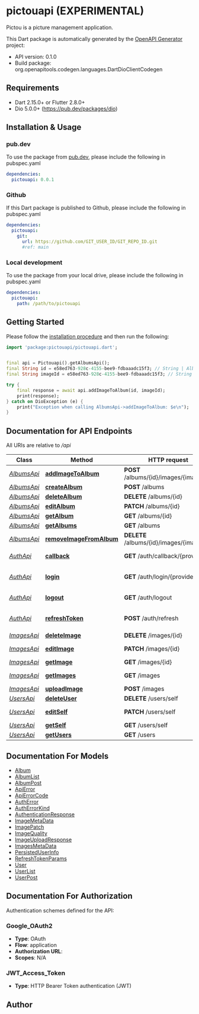 # pictouapi (EXPERIMENTAL)
Pictou is a picture management application.

This Dart package is automatically generated by the [OpenAPI Generator](https://openapi-generator.tech) project:

- API version: 0.1.0
- Build package: org.openapitools.codegen.languages.DartDioClientCodegen

## Requirements

* Dart 2.15.0+ or Flutter 2.8.0+
* Dio 5.0.0+ (https://pub.dev/packages/dio)

## Installation & Usage

### pub.dev
To use the package from [pub.dev](https://pub.dev), please include the following in pubspec.yaml
```yaml
dependencies:
  pictouapi: 0.0.1
```

### Github
If this Dart package is published to Github, please include the following in pubspec.yaml
```yaml
dependencies:
  pictouapi:
    git:
      url: https://github.com/GIT_USER_ID/GIT_REPO_ID.git
      #ref: main
```

### Local development
To use the package from your local drive, please include the following in pubspec.yaml
```yaml
dependencies:
  pictouapi:
    path: /path/to/pictouapi
```

## Getting Started

Please follow the [installation procedure](#installation--usage) and then run the following:

```dart
import 'package:pictouapi/pictouapi.dart';


final api = Pictouapi().getAlbumsApi();
final String id = e58ed763-928c-4155-bee9-fdbaaadc15f3; // String | Album to add the image to
final String imageId = e58ed763-928c-4155-bee9-fdbaaadc15f3; // String | Image to add

try {
    final response = await api.addImageToAlbum(id, imageId);
    print(response);
} catch on DioException (e) {
    print("Exception when calling AlbumsApi->addImageToAlbum: $e\n");
}

```

## Documentation for API Endpoints

All URIs are relative to */api*

Class | Method | HTTP request | Description
------------ | ------------- | ------------- | -------------
[*AlbumsApi*](doc/AlbumsApi.md) | [**addImageToAlbum**](doc/AlbumsApi.md#addimagetoalbum) | **POST** /albums/{id}/images/{image_id} | Add an image to an album
[*AlbumsApi*](doc/AlbumsApi.md) | [**createAlbum**](doc/AlbumsApi.md#createalbum) | **POST** /albums | Create a new album
[*AlbumsApi*](doc/AlbumsApi.md) | [**deleteAlbum**](doc/AlbumsApi.md#deletealbum) | **DELETE** /albums/{id} | Delete an album
[*AlbumsApi*](doc/AlbumsApi.md) | [**editAlbum**](doc/AlbumsApi.md#editalbum) | **PATCH** /albums/{id} | Modify an album
[*AlbumsApi*](doc/AlbumsApi.md) | [**getAlbum**](doc/AlbumsApi.md#getalbum) | **GET** /albums/{id} | Get an album by its id.
[*AlbumsApi*](doc/AlbumsApi.md) | [**getAlbums**](doc/AlbumsApi.md#getalbums) | **GET** /albums | Get a list of albums
[*AlbumsApi*](doc/AlbumsApi.md) | [**removeImageFromAlbum**](doc/AlbumsApi.md#removeimagefromalbum) | **DELETE** /albums/{id}/images/{image_id} | Remove an image from an album
[*AuthApi*](doc/AuthApi.md) | [**callback**](doc/AuthApi.md#callback) | **GET** /auth/callback/{provider} | OAuth2 callback endpoint. Must not be called directly.
[*AuthApi*](doc/AuthApi.md) | [**login**](doc/AuthApi.md#login) | **GET** /auth/login/{provider} | *The* Authorization/Authentication endpoint.
[*AuthApi*](doc/AuthApi.md) | [**logout**](doc/AuthApi.md#logout) | **GET** /auth/logout | Revoke the refresh token of the user.
[*AuthApi*](doc/AuthApi.md) | [**refreshToken**](doc/AuthApi.md#refreshtoken) | **POST** /auth/refresh | Allows the user to request another access token after it expired.
[*ImagesApi*](doc/ImagesApi.md) | [**deleteImage**](doc/ImagesApi.md#deleteimage) | **DELETE** /images/{id} | Delete an image
[*ImagesApi*](doc/ImagesApi.md) | [**editImage**](doc/ImagesApi.md#editimage) | **PATCH** /images/{id} | Set/modfiy image metadata, share/unshare, ...
[*ImagesApi*](doc/ImagesApi.md) | [**getImage**](doc/ImagesApi.md#getimage) | **GET** /images/{id} | Get an image by its id.
[*ImagesApi*](doc/ImagesApi.md) | [**getImages**](doc/ImagesApi.md#getimages) | **GET** /images | Get the images owned by or shared with the user
[*ImagesApi*](doc/ImagesApi.md) | [**uploadImage**](doc/ImagesApi.md#uploadimage) | **POST** /images | Upload an image
[*UsersApi*](doc/UsersApi.md) | [**deleteUser**](doc/UsersApi.md#deleteuser) | **DELETE** /users/self | Delete the user account
[*UsersApi*](doc/UsersApi.md) | [**editSelf**](doc/UsersApi.md#editself) | **PATCH** /users/self | Modify user (self) properties
[*UsersApi*](doc/UsersApi.md) | [**getSelf**](doc/UsersApi.md#getself) | **GET** /users/self | Get user (self) properties
[*UsersApi*](doc/UsersApi.md) | [**getUsers**](doc/UsersApi.md#getusers) | **GET** /users | Get a list of users


## Documentation For Models

 - [Album](doc/Album.md)
 - [AlbumList](doc/AlbumList.md)
 - [AlbumPost](doc/AlbumPost.md)
 - [ApiError](doc/ApiError.md)
 - [ApiErrorCode](doc/ApiErrorCode.md)
 - [AuthError](doc/AuthError.md)
 - [AuthErrorKind](doc/AuthErrorKind.md)
 - [AuthenticationResponse](doc/AuthenticationResponse.md)
 - [ImageMetaData](doc/ImageMetaData.md)
 - [ImagePatch](doc/ImagePatch.md)
 - [ImageQuality](doc/ImageQuality.md)
 - [ImageUploadResponse](doc/ImageUploadResponse.md)
 - [ImagesMetaData](doc/ImagesMetaData.md)
 - [PersistedUserInfo](doc/PersistedUserInfo.md)
 - [RefreshTokenParams](doc/RefreshTokenParams.md)
 - [User](doc/User.md)
 - [UserList](doc/UserList.md)
 - [UserPost](doc/UserPost.md)


## Documentation For Authorization


Authentication schemes defined for the API:
### Google_OAuth2

- **Type**: OAuth
- **Flow**: application
- **Authorization URL**: 
- **Scopes**: N/A

### JWT_Access_Token

- **Type**: HTTP Bearer Token authentication (JWT)


## Author



